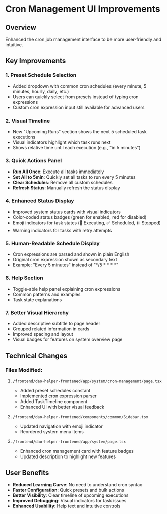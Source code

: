 # Cron Management UI Improvements

## Overview
Enhanced the cron job management interface to be more user-friendly and intuitive.

## Key Improvements

### 1. **Preset Schedule Selection**
- Added dropdown with common cron schedules (every minute, 5 minutes, hourly, daily, etc.)
- Users can quickly select from presets instead of typing cron expressions
- Custom cron expression input still available for advanced users

### 2. **Visual Timeline**
- New "Upcoming Runs" section shows the next 5 scheduled task executions
- Visual indicators highlight which task runs next
- Shows relative time until each execution (e.g., "in 5 minutes")

### 3. **Quick Actions Panel**
- **Run All Once**: Execute all tasks immediately
- **Set All to 5min**: Quickly set all tasks to run every 5 minutes
- **Clear Schedules**: Remove all custom schedules
- **Refresh Status**: Manually refresh the status display

### 4. **Enhanced Status Display**
- Improved system status cards with visual indicators
- Color-coded status badges (green for enabled, red for disabled)
- Emoji indicators for task states (🔄 Executing, ✅ Scheduled, ⏸️ Stopped)
- Warning indicators for tasks with retry attempts

### 5. **Human-Readable Schedule Display**
- Cron expressions are parsed and shown in plain English
- Original cron expression shown as secondary text
- Example: "Every 5 minutes" instead of "*/5 * * * *"

### 6. **Help Section**
- Toggle-able help panel explaining cron expressions
- Common patterns and examples
- Task state explanations

### 7. **Better Visual Hierarchy**
- Added descriptive subtitle to page header
- Grouped related information in cards
- Improved spacing and layout
- Visual badges for features on system overview page

## Technical Changes

### Files Modified:
1. `/frontend/dao-helper-frontened/app/system/cron-management/page.tsx`
   - Added preset schedules constant
   - Implemented cron expression parser
   - Added TaskTimeline component
   - Enhanced UI with better visual feedback

2. `/frontend/dao-helper-frontened/components/common/Sidebar.tsx`
   - Updated navigation with emoji indicator
   - Reordered system menu items

3. `/frontend/dao-helper-frontened/app/system/page.tsx`
   - Enhanced cron management card with feature badges
   - Updated description to highlight new features

## User Benefits
- **Reduced Learning Curve**: No need to understand cron syntax
- **Faster Configuration**: Quick presets and bulk actions
- **Better Visibility**: Clear timeline of upcoming executions
- **Improved Debugging**: Visual indicators for task issues
- **Enhanced Usability**: Help text and intuitive controls